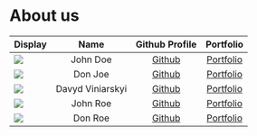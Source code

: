 # About us

Display |       Name       |              Github Profile               | Portfolio 
--------|:----------------:|:-----------------------------------------:|:---------:
![](https://via.placeholder.com/100.png?text=Photo) |     John Doe     |       [Github](https://github.com/)       | [Portfolio](docs/team/johndoe.md)
![](https://via.placeholder.com/100.png?text=Photo) |     Don Joe      |       [Github](https://github.com/)       | [Portfolio](docs/team/johndoe.md)
![](https://via.placeholder.com/100.png?text=Photo) | Davyd Viniarskyi | [Github](https://github.com/DavidVin357/) | [Portfolio](docs/team/davydviniarskyi.md)
![](https://via.placeholder.com/100.png?text=Photo) |     John Roe     |       [Github](https://github.com/)       | [Portfolio](docs/team/johndoe.md)
![](https://via.placeholder.com/100.png?text=Photo) |     Don Roe      |       [Github](https://github.com/)       | [Portfolio](docs/team/johndoe.md)
